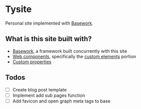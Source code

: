 # Tysite
Personal site implemented with [Basework](https://github.com/tyhopp/basework).

## What is this site built with?
  - [Basework](https://github.com/tyhopp/basework), a framework built concurrently with this site
  - [Web components](https://developer.mozilla.org/en-US/docs/Web/Web_Components), specifically the [custom elements](https://developer.mozilla.org/en-US/docs/Web/Web_Components/Using_custom_elements) portion
  - [Custom properties](https://developer.mozilla.org/en-US/docs/Web/Web_Components/Using_custom_elements)
  
## Todos
  - [ ] Create blog post template
  - [ ] Implement add sub pages function
  - [ ] Add favicon and open graph meta tags to base